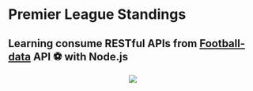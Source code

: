# Premier League Standings 
Learning consume RESTful APIs from <a href="http://www.football-data.org/index">Football-data</a> API :soccer: with Node.js
---
<div align="center">
  <img src="views/libraries/pl.gif"/>
</div>
